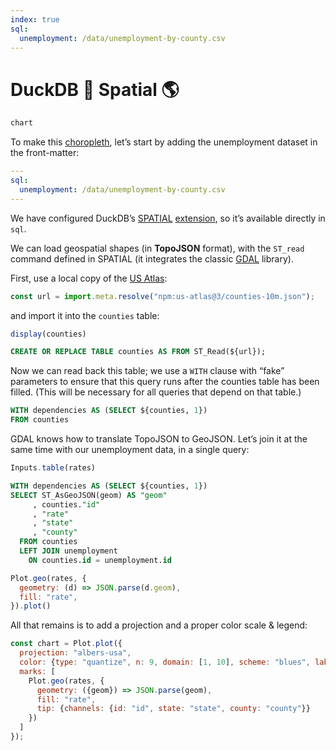 ```yaml
---
index: true
sql:
  unemployment: /data/unemployment-by-county.csv
---
```


# DuckDB 🐤 Spatial 🌎

```js
chart
```

To make this [choropleth](/plot/choropleth), let’s start by adding the unemployment dataset in the front-matter:

```yaml
---
sql:
  unemployment: /data/unemployment-by-county.csv
---
```

We have configured DuckDB’s [SPATIAL](https://duckdb.org/docs/extensions/spatial/overview.html) [extension](https://observablehq.com/framework/lib/duckdb#extensions), so it’s available directly in `sql`.

We can load geospatial shapes (in **TopoJSON** format), with the `ST_read` command defined in SPATIAL (it integrates the classic [GDAL](https://duckdb.org/docs/extensions/spatial/gdal.html) library).

First, use a local copy of the [US Atlas](https://github.com/topojson/us-atlas):

```js echo
const url = import.meta.resolve("npm:us-atlas@3/counties-10m.json");
```

and import it into the `counties` table:

```js
display(counties)
```

```sql echo id=[counties]
CREATE OR REPLACE TABLE counties AS FROM ST_Read(${url});
```

Now we can read back this table; we use a `WITH` clause with “fake” parameters to ensure that this query runs after the counties table has been filled. (This will be necessary for all queries that depend on that table.)

```sql echo
WITH dependencies AS (SELECT ${counties, 1})
FROM counties
```

GDAL knows how to translate TopoJSON to GeoJSON. Let’s join it at the same time with our unemployment data, in a single query:

```js
Inputs.table(rates)
```

```sql echo id=rates
WITH dependencies AS (SELECT ${counties, 1})
SELECT ST_AsGeoJSON(geom) AS "geom"
     , counties."id"
     , "rate"
     , "state"
     , "county"
  FROM counties
  LEFT JOIN unemployment
    ON counties.id = unemployment.id
```

```js echo
Plot.geo(rates, {
  geometry: (d) => JSON.parse(d.geom),
  fill: "rate",
}).plot()
```

All that remains is to add a projection and a proper color scale & legend:

```js echo
const chart = Plot.plot({
  projection: "albers-usa",
  color: {type: "quantize", n: 9, domain: [1, 10], scheme: "blues", label: "Unemployment rate (%)", legend: true},
  marks: [
    Plot.geo(rates, {
      geometry: ({geom}) => JSON.parse(geom),
      fill: "rate",
      tip: {channels: {id: "id", state: "state", county: "county"}}
    })
  ]
});
```

